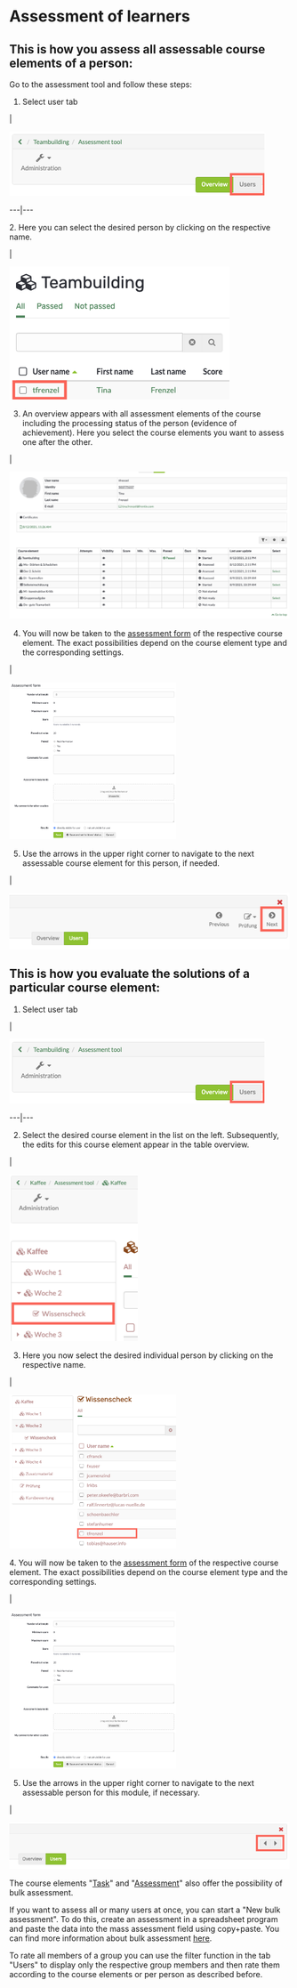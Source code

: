 # Assessment of learners

## This is how you assess all assessable course elements of a person:

Go to the assessment tool and follow these steps:

1. Select user tab

|

![](assets/1.png)  
  
---|---  
  
2\. Here you can select the desired person by clicking on the respective name.

|

![](assets/2.png)  
  
3. An overview appears with all assessment elements of the course including the processing status of the person (evidence of achievement). Here you select the course elements you want to assess one after the other.

|

![](assets/3.png)  
  
4. You will now be taken to the [assessment form](The_assessment_form.md) of the respective course element. The exact possibilities depend on the course element type and the corresponding settings.

|

![](assets/4.png)  
  
5. Use the arrows in the upper right corner to navigate to the next assessable course element for this person, if needed.

|

![](assets/5.png)  
  
## This is how you evaluate the solutions of a particular course element:

1. Select user tab

|

![](assets/1.png)  
  
---|---  
  
2. Select the desired course element in the list on the left. Subsequently, the edits for this course element appear in the table overview. 

|

![](assets/2.1.png)  
  
3. Here you now select the desired individual person by clicking on the respective name.

|

![](assets/3.1.png)  
  
4\. You will now be taken to the [assessment form](The_assessment_form.md)
of the respective course element. The exact possibilities depend on the course
element type and the corresponding settings.

|

![](assets/4.png)  
  
5. Use the arrows in the upper right corner to navigate to the next assessable person for this module, if necessary.

|

![](assets/5.1.png)  
  
The course elements "[Task](Assessing_tasks_and_group_tasks.md)" and
"[Assessment](Assessment_of_course_modules.md)" also offer the possibility
of bulk assessment.

If you want to assess all or many users at once, you can start a "New bulk
assessment". To do this, create an assessment in a spreadsheet program and
paste the data into the mass assessment field using copy+paste. You can find
more information about bulk assessment
[here](../how-to/create_a_bulk_assessment_for_submission_tasks.md).

To rate all members of a group you can use the filter function in the tab
"Users" to display only the respective group members and then rate them
according to the course elements or per person as described before.

  

  

